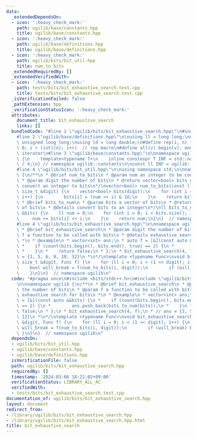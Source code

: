 ```yaml
---
data:
  _extendedDependsOn:
  - icon: ':heavy_check_mark:'
    path: ugilib/base/constants.hpp
    title: ugilib/base/constants.hpp
  - icon: ':heavy_check_mark:'
    path: ugilib/base/definitions.hpp
    title: ugilib/base/definitions.hpp
  - icon: ':heavy_check_mark:'
    path: ugilib/bits/bit_util.hpp
    title: num_to_bits
  _extendedRequiredBy: []
  _extendedVerifiedWith:
  - icon: ':heavy_check_mark:'
    path: tests/bits/bit_exhaustive_search.test.cpp
    title: tests/bits/bit_exhaustive_search.test.cpp
  _isVerificationFailed: false
  _pathExtension: hpp
  _verificationStatusIcon: ':heavy_check_mark:'
  attributes:
    document_title: bit_exhaustive_search
    links: []
  bundledCode: "#line 2 \"ugilib/bits/bit_exhaustive_search.hpp\"\n#include <bits/stdc++.h>\n\
    #line 2 \"ugilib/base/definitions.hpp\"\n\nusing ll = long long;\nusing ull =\
    \ unsigned long long;\nusing ld = long double;\n#define rep(i, n) for(int i =\
    \ 0; i < (int)(n); i++)  // rep macro\n#define all(v) begin(v), end(v)  // all\
    \ iterator\n#line 3 \"ugilib/base/constants.hpp\"\n\nnamespace ugilib::constants\
    \ {\n    template<typename T>\n    inline constexpr T INF = std::numeric_limits<T>::max()\
    \ / 4;\n} // namespace ugilib::constants\n\nconst ll INF = ugilib::constants::INF<ll>;\n\
    #line 4 \"ugilib/bits/bit_util.hpp\"\n\nusing namespace std;\n\nnamespace ugilib\
    \ {\n/**\n * @brief num_to_bits\n * @param num an integer to be converted to bits\n\
    \ * @param digit the number of bits\n * @return vector<bool> bits of num\n * @details\
    \ convert an integer to bits\n*/\nvector<bool> num_to_bits(const ll num, const\
    \ size_t &digit) {\n    vector<bool> bits(digit);\n    for (int i = 0; i < digit;\
    \ i++) {\n        bits[i] = (num >> i) & 1U;\n    }\n    return bits;\n}\n\n/**\n\
    \ * @brief bits_to_num\n * @param bits a vector of bits\n * @return ll an integer\
    \ of bits\n * @details convert bits to an integer\n*/\nll bits_to_num(const vector<bool>\
    \ &bits) {\n    ll num = 0;\n    for (int i = 0; i < bits.size(); i++) {\n   \
    \     num += bits[i] << i;\n    }\n    return num;\n}\n}  // namespace ugilib\n\
    #line 4 \"ugilib/bits/bit_exhaustive_search.hpp\"\n\nnamespace ugilib {\n/**\n\
    \ * @brief bit_exhaustive_search\n * @param digit the number of bits\n * @param\
    \ f a function to be called with bits\n * @details exhaustive search for bits\n\
    \ *\n * @example\n * vector<int> ans;\n * auto f = [&](const auto &&bits) {\n\
    \ *    if (count(bits.begin(), bits.end(), true) == 2) {\n *        ans.push_back(bits_to_num(bits));\n\
    \ *    }\n *    return false;\n * };\n * bit_exhaustive_search(4, f);\n * // ans\
    \ = {3, 5, 6, 9, 10, 12}\n *\n*/\ntemplate <typename Func>\nvoid bit_exhaustive_search(const\
    \ size_t &digit, Func f) {\n    for (ll i = 0; i < (1 << digit); i++) {\n    \
    \    bool will_break = f(num_to_bits(i, digit));\n        if (will_break) break;\n\
    \    }\n}\n}  // namespace ugilib\n"
  code: "#pragma once\n#include <bits/stdc++.h>\n#include \"ugilib/bits/bit_util.hpp\"\
    \n\nnamespace ugilib {\n/**\n * @brief bit_exhaustive_search\n * @param digit\
    \ the number of bits\n * @param f a function to be called with bits\n * @details\
    \ exhaustive search for bits\n *\n * @example\n * vector<int> ans;\n * auto f\
    \ = [&](const auto &&bits) {\n *    if (count(bits.begin(), bits.end(), true)\
    \ == 2) {\n *        ans.push_back(bits_to_num(bits));\n *    }\n *    return\
    \ false;\n * };\n * bit_exhaustive_search(4, f);\n * // ans = {3, 5, 6, 9, 10,\
    \ 12}\n *\n*/\ntemplate <typename Func>\nvoid bit_exhaustive_search(const size_t\
    \ &digit, Func f) {\n    for (ll i = 0; i < (1 << digit); i++) {\n        bool\
    \ will_break = f(num_to_bits(i, digit));\n        if (will_break) break;\n   \
    \ }\n}\n}  // namespace ugilib\n"
  dependsOn:
  - ugilib/bits/bit_util.hpp
  - ugilib/base/constants.hpp
  - ugilib/base/definitions.hpp
  isVerificationFile: false
  path: ugilib/bits/bit_exhaustive_search.hpp
  requiredBy: []
  timestamp: '2024-03-06 18:21:02+09:00'
  verificationStatus: LIBRARY_ALL_AC
  verifiedWith:
  - tests/bits/bit_exhaustive_search.test.cpp
documentation_of: ugilib/bits/bit_exhaustive_search.hpp
layout: document
redirect_from:
- /library/ugilib/bits/bit_exhaustive_search.hpp
- /library/ugilib/bits/bit_exhaustive_search.hpp.html
title: bit_exhaustive_search
---
```

